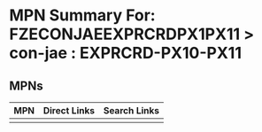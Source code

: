 



# MPN Summary For: FZECONJAEEXPRCRDPX1PX11 > con-jae : EXPRCRD-PX10-PX11

## MPNs
  

|MPN|Direct Links|Search Links|
| :--- | :--- | :--- |
||||

